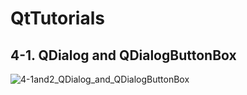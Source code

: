 # QtTutorials

## 4-1. QDialog and QDialogButtonBox
![4-1and2_QDialog_and_QDialogButtonBox](https://user-images.githubusercontent.com/64912886/121367481-4e7b6b80-c975-11eb-92f8-8d888150550c.png)
